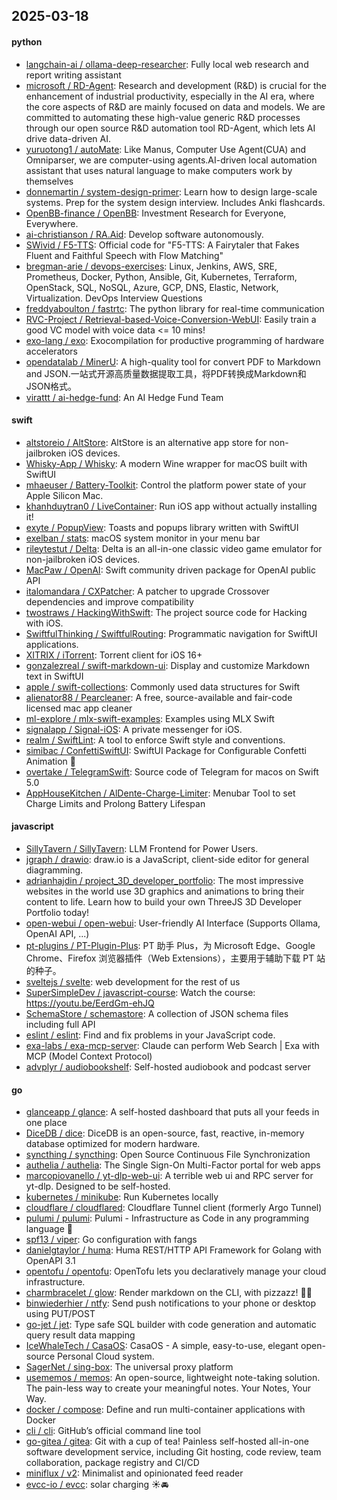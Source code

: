 ## 2025-03-18

#### python
* [langchain-ai / ollama-deep-researcher](https://github.com/langchain-ai/ollama-deep-researcher): Fully local web research and report writing assistant
* [microsoft / RD-Agent](https://github.com/microsoft/RD-Agent): Research and development (R&D) is crucial for the enhancement of industrial productivity, especially in the AI era, where the core aspects of R&D are mainly focused on data and models. We are committed to automating these high-value generic R&D processes through our open source R&D automation tool RD-Agent, which lets AI drive data-driven AI.
* [yuruotong1 / autoMate](https://github.com/yuruotong1/autoMate): Like Manus, Computer Use Agent(CUA) and Omniparser, we are computer-using agents.AI-driven local automation assistant that uses natural language to make computers work by themselves
* [donnemartin / system-design-primer](https://github.com/donnemartin/system-design-primer): Learn how to design large-scale systems. Prep for the system design interview. Includes Anki flashcards.
* [OpenBB-finance / OpenBB](https://github.com/OpenBB-finance/OpenBB): Investment Research for Everyone, Everywhere.
* [ai-christianson / RA.Aid](https://github.com/ai-christianson/RA.Aid): Develop software autonomously.
* [SWivid / F5-TTS](https://github.com/SWivid/F5-TTS): Official code for "F5-TTS: A Fairytaler that Fakes Fluent and Faithful Speech with Flow Matching"
* [bregman-arie / devops-exercises](https://github.com/bregman-arie/devops-exercises): Linux, Jenkins, AWS, SRE, Prometheus, Docker, Python, Ansible, Git, Kubernetes, Terraform, OpenStack, SQL, NoSQL, Azure, GCP, DNS, Elastic, Network, Virtualization. DevOps Interview Questions
* [freddyaboulton / fastrtc](https://github.com/freddyaboulton/fastrtc): The python library for real-time communication
* [RVC-Project / Retrieval-based-Voice-Conversion-WebUI](https://github.com/RVC-Project/Retrieval-based-Voice-Conversion-WebUI): Easily train a good VC model with voice data <= 10 mins!
* [exo-lang / exo](https://github.com/exo-lang/exo): Exocompilation for productive programming of hardware accelerators
* [opendatalab / MinerU](https://github.com/opendatalab/MinerU): A high-quality tool for convert PDF to Markdown and JSON.一站式开源高质量数据提取工具，将PDF转换成Markdown和JSON格式。
* [virattt / ai-hedge-fund](https://github.com/virattt/ai-hedge-fund): An AI Hedge Fund Team

#### swift
* [altstoreio / AltStore](https://github.com/altstoreio/AltStore): AltStore is an alternative app store for non-jailbroken iOS devices.
* [Whisky-App / Whisky](https://github.com/Whisky-App/Whisky): A modern Wine wrapper for macOS built with SwiftUI
* [mhaeuser / Battery-Toolkit](https://github.com/mhaeuser/Battery-Toolkit): Control the platform power state of your Apple Silicon Mac.
* [khanhduytran0 / LiveContainer](https://github.com/khanhduytran0/LiveContainer): Run iOS app without actually installing it!
* [exyte / PopupView](https://github.com/exyte/PopupView): Toasts and popups library written with SwiftUI
* [exelban / stats](https://github.com/exelban/stats): macOS system monitor in your menu bar
* [rileytestut / Delta](https://github.com/rileytestut/Delta): Delta is an all-in-one classic video game emulator for non-jailbroken iOS devices.
* [MacPaw / OpenAI](https://github.com/MacPaw/OpenAI): Swift community driven package for OpenAI public API
* [italomandara / CXPatcher](https://github.com/italomandara/CXPatcher): A patcher to upgrade Crossover dependencies and improve compatibility
* [twostraws / HackingWithSwift](https://github.com/twostraws/HackingWithSwift): The project source code for Hacking with iOS.
* [SwiftfulThinking / SwiftfulRouting](https://github.com/SwiftfulThinking/SwiftfulRouting): Programmatic navigation for SwiftUI applications.
* [XITRIX / iTorrent](https://github.com/XITRIX/iTorrent): Torrent client for iOS 16+
* [gonzalezreal / swift-markdown-ui](https://github.com/gonzalezreal/swift-markdown-ui): Display and customize Markdown text in SwiftUI
* [apple / swift-collections](https://github.com/apple/swift-collections): Commonly used data structures for Swift
* [alienator88 / Pearcleaner](https://github.com/alienator88/Pearcleaner): A free, source-available and fair-code licensed mac app cleaner
* [ml-explore / mlx-swift-examples](https://github.com/ml-explore/mlx-swift-examples): Examples using MLX Swift
* [signalapp / Signal-iOS](https://github.com/signalapp/Signal-iOS): A private messenger for iOS.
* [realm / SwiftLint](https://github.com/realm/SwiftLint): A tool to enforce Swift style and conventions.
* [simibac / ConfettiSwiftUI](https://github.com/simibac/ConfettiSwiftUI): SwiftUI Package for Configurable Confetti Animation 🎉
* [overtake / TelegramSwift](https://github.com/overtake/TelegramSwift): Source code of Telegram for macos on Swift 5.0
* [AppHouseKitchen / AlDente-Charge-Limiter](https://github.com/AppHouseKitchen/AlDente-Charge-Limiter): Menubar Tool to set Charge Limits and Prolong Battery Lifespan

#### javascript
* [SillyTavern / SillyTavern](https://github.com/SillyTavern/SillyTavern): LLM Frontend for Power Users.
* [jgraph / drawio](https://github.com/jgraph/drawio): draw.io is a JavaScript, client-side editor for general diagramming.
* [adrianhajdin / project_3D_developer_portfolio](https://github.com/adrianhajdin/project_3D_developer_portfolio): The most impressive websites in the world use 3D graphics and animations to bring their content to life. Learn how to build your own ThreeJS 3D Developer Portfolio today!
* [open-webui / open-webui](https://github.com/open-webui/open-webui): User-friendly AI Interface (Supports Ollama, OpenAI API, ...)
* [pt-plugins / PT-Plugin-Plus](https://github.com/pt-plugins/PT-Plugin-Plus): PT 助手 Plus，为 Microsoft Edge、Google Chrome、Firefox 浏览器插件（Web Extensions），主要用于辅助下载 PT 站的种子。
* [sveltejs / svelte](https://github.com/sveltejs/svelte): web development for the rest of us
* [SuperSimpleDev / javascript-course](https://github.com/SuperSimpleDev/javascript-course): Watch the course: https://youtu.be/EerdGm-ehJQ
* [SchemaStore / schemastore](https://github.com/SchemaStore/schemastore): A collection of JSON schema files including full API
* [eslint / eslint](https://github.com/eslint/eslint): Find and fix problems in your JavaScript code.
* [exa-labs / exa-mcp-server](https://github.com/exa-labs/exa-mcp-server): Claude can perform Web Search | Exa with MCP (Model Context Protocol)
* [advplyr / audiobookshelf](https://github.com/advplyr/audiobookshelf): Self-hosted audiobook and podcast server

#### go
* [glanceapp / glance](https://github.com/glanceapp/glance): A self-hosted dashboard that puts all your feeds in one place
* [DiceDB / dice](https://github.com/DiceDB/dice): DiceDB is an open-source, fast, reactive, in-memory database optimized for modern hardware.
* [syncthing / syncthing](https://github.com/syncthing/syncthing): Open Source Continuous File Synchronization
* [authelia / authelia](https://github.com/authelia/authelia): The Single Sign-On Multi-Factor portal for web apps
* [marcopiovanello / yt-dlp-web-ui](https://github.com/marcopiovanello/yt-dlp-web-ui): A terrible web ui and RPC server for yt-dlp. Designed to be self-hosted.
* [kubernetes / minikube](https://github.com/kubernetes/minikube): Run Kubernetes locally
* [cloudflare / cloudflared](https://github.com/cloudflare/cloudflared): Cloudflare Tunnel client (formerly Argo Tunnel)
* [pulumi / pulumi](https://github.com/pulumi/pulumi): Pulumi - Infrastructure as Code in any programming language 🚀
* [spf13 / viper](https://github.com/spf13/viper): Go configuration with fangs
* [danielgtaylor / huma](https://github.com/danielgtaylor/huma): Huma REST/HTTP API Framework for Golang with OpenAPI 3.1
* [opentofu / opentofu](https://github.com/opentofu/opentofu): OpenTofu lets you declaratively manage your cloud infrastructure.
* [charmbracelet / glow](https://github.com/charmbracelet/glow): Render markdown on the CLI, with pizzazz! 💅🏻
* [binwiederhier / ntfy](https://github.com/binwiederhier/ntfy): Send push notifications to your phone or desktop using PUT/POST
* [go-jet / jet](https://github.com/go-jet/jet): Type safe SQL builder with code generation and automatic query result data mapping
* [IceWhaleTech / CasaOS](https://github.com/IceWhaleTech/CasaOS): CasaOS - A simple, easy-to-use, elegant open-source Personal Cloud system.
* [SagerNet / sing-box](https://github.com/SagerNet/sing-box): The universal proxy platform
* [usememos / memos](https://github.com/usememos/memos): An open-source, lightweight note-taking solution. The pain-less way to create your meaningful notes. Your Notes, Your Way.
* [docker / compose](https://github.com/docker/compose): Define and run multi-container applications with Docker
* [cli / cli](https://github.com/cli/cli): GitHub’s official command line tool
* [go-gitea / gitea](https://github.com/go-gitea/gitea): Git with a cup of tea! Painless self-hosted all-in-one software development service, including Git hosting, code review, team collaboration, package registry and CI/CD
* [miniflux / v2](https://github.com/miniflux/v2): Minimalist and opinionated feed reader
* [evcc-io / evcc](https://github.com/evcc-io/evcc): solar charging ☀️🚘
